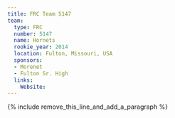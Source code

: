 ```yaml
---
title: FRC Team 5147
team:
  type: FRC
  number: 5147
  name: Hornets
  rookie_year: 2014
  location: Fulton, Missouri, USA
  sponsors:
  - Morenet
  - Fulton Sr. High
  links:
    Website:
---
```


{% include remove_this_line_and_add_a_paragraph %}